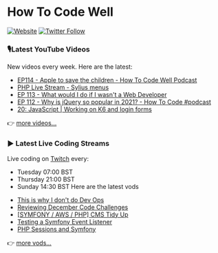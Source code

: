 # How To Code Well

[![Website](https://img.shields.io/twitch/status/howtocodewell?color=pink&label=LIVE%20CODING%20ON%20TWITCH&logoColor=%3D&style=for-the-badge)](https://howtocodewell.net/live)
[![Twitter Follow](https://img.shields.io/twitter/follow/howtocodewell?color=pink&logo=twitter&style=for-the-badge)](https://twitter.com/intent/follow?original_referer=https%3A%2F%2Fgithub.com%2Fhowtocodewell&screen_name=howtocodewell)


### 🎙️Latest YouTube Videos
New videos every week.  Here are the latest:
<!-- YOUTUBE-HTCW:START -->
- [EP114 - Apple to save the children - How To Code Well Podcast](https://www.youtube.com/watch?v=Nf-GtNbcS2g)
- [PHP Live Stream - Sylius menus](https://www.youtube.com/watch?v=4EtQyxoakb0)
- [EP 113 - What would I do if I wasn't a Web Developer](https://www.youtube.com/watch?v=w8szemdgLNU)
- [EP 112 - Why is jQuery so popular in 2021? - How To Code #podcast](https://www.youtube.com/watch?v=2ld3oiQqrMc)
- [20: JavaScript | Working on K6 and login forms](https://www.youtube.com/watch?v=Zs-MJK6EX3c)
<!-- YOUTUBE-HTCW:END -->

👉 [more videos...](https://youtube.com/howtocodewell)

### ▶️ Latest Live Coding Streams
Live coding on [Twitch](https://howtocodewell.net/live) every:
- Tuesday 07:00 BST
- Thursday 21:00 BST
- Sunday 14:30 BST
Here are the latest vods

<!-- YOUTUBE-HTCW-LIVE:START -->
- [This is why I don't do Dev Ops](https://www.youtube.com/watch?v=EsbAaInJllY)
- [Reviewing December Code Challenges](https://www.youtube.com/watch?v=ytaqH0_8bpw)
- [[SYMFONY / AWS / PHP] CMS Tidy Up](https://www.youtube.com/watch?v=fboa9RIdgFM)
- [Testing a Symfony Event Listener](https://www.youtube.com/watch?v=8w-e2gt2L-4)
- [PHP Sessions and Symfony](https://www.youtube.com/watch?v=bdMNQfTAmzY)
<!-- YOUTUBE-HTCW-LIVE:END -->

👉 [more vods...](https://youtube.com/howtocodewelllive)
